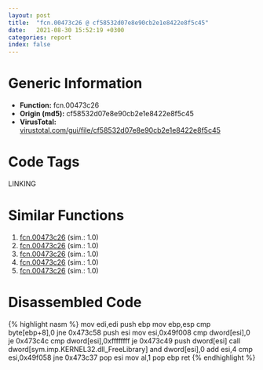 ```yaml
---
layout: post
title:  "fcn.00473c26 @ cf58532d07e8e90cb2e1e8422e8f5c45"
date:   2021-08-30 15:52:19 +0300
categories: report
index: false
---
```


# Generic Information
- **Function:** fcn.00473c26
- **Origin (md5):** cf58532d07e8e90cb2e1e8422e8f5c45
- **VirusTotal:** [virustotal.com/gui/file/cf58532d07e8e90cb2e1e8422e8f5c45][virustotal_ref]

# Code Tags
<span class="tag" id="LINKING">LINKING</span>


# Similar Functions

1. [fcn.00473c26][similar_1_ref] (sim.: 1.0)
2. [fcn.00473c26][similar_2_ref] (sim.: 1.0)
3. [fcn.00473c26][similar_3_ref] (sim.: 1.0)
4. [fcn.00473c26][similar_4_ref] (sim.: 1.0)
5. [fcn.00473c26][similar_5_ref] (sim.: 1.0)


# Disassembled Code

{% highlight nasm %}
mov edi,edi
push ebp
mov ebp,esp
cmp byte[ebp+8],0
jne 0x473c58
push esi
mov esi,0x49f008
cmp dword[esi],0
je 0x473c4c
cmp dword[esi],0xffffffff
je 0x473c49
push dword[esi]
call dword[sym.imp.KERNEL32.dll_FreeLibrary]
and dword[esi],0
add esi,4
cmp esi,0x49f058
jne 0x473c37
pop esi
mov al,1
pop ebp
ret 
{% endhighlight %}


[similar_1_ref]: /report/fcn.00473c26@2e2b4d8aa248f9326f7e05a25c5691c2
[similar_2_ref]: /report/fcn.00473c26@2dd6da6129e47fd72c5b6249eef16bbb
[similar_3_ref]: /report/fcn.00473c26@b9ea469ec039161d8d623684a0ca668e
[similar_4_ref]: /report/fcn.00473c26@2f57463e398c8086d3043342f205d871
[similar_5_ref]: /report/fcn.00473c26@3626cc46f5ce3030d8d07661e217b81c
[virustotal_ref]: https://www.virustotal.com/gui/file/cf58532d07e8e90cb2e1e8422e8f5c45